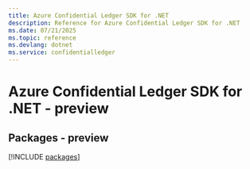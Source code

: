 ```yaml
---
title: Azure Confidential Ledger SDK for .NET
description: Reference for Azure Confidential Ledger SDK for .NET
ms.date: 07/21/2025
ms.topic: reference
ms.devlang: dotnet
ms.service: confidentialledger
---
```

# Azure Confidential Ledger SDK for .NET - preview
## Packages - preview
[!INCLUDE [packages](confidential-ledger-index.md)]